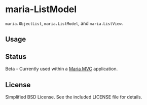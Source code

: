maria-ListModel
===============

```maria.ObjectList```, ```maria.ListModel```, and ```maria.ListView```. 

Usage
-----



Status
------

Beta - Currently used within a [Maria MVC](https://github.com/petermichaux/maria) application.

License
-------

Simplified BSD License. See the included LICENSE file for details.